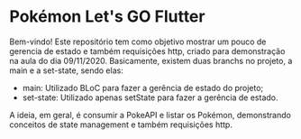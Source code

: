 # Pokémon Let's GO Flutter

Bem-vindo! Este repositório tem como objetivo mostrar um pouco de gerencia de estado e também requisições http, criado para demonstração na aula do dia 09/11/2020.
Basicamente, existem duas branchs no projeto, a main e a set-state, sendo elas:
- main: Utilizado BLoC para fazer a gerência de estado do projeto;
- set-state: Utilizado apenas setState para fazer a gerência de estado.

A ideia, em geral, é consumir a PokeAPI e listar os Pokémon, demonstrando conceitos de state management e também requisições http.
